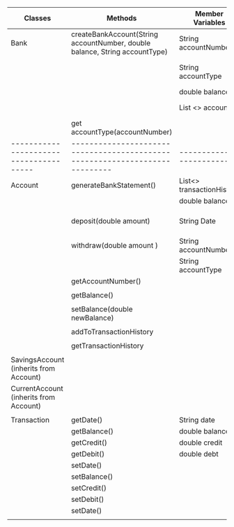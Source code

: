 

| Classes                                | Methods                                                                     | Member Variables           | Scenario                      | Results                             |
|----------------------------------------|-----------------------------------------------------------------------------|----------------------------|-------------------------------|-------------------------------------|
| Bank                                   | createBankAccount(String accountNumber, double balance, String accountType) | String accountNumber       | 1 create a current account    | bankAccount of type current created |
|                                        |                                                                             | String accountType         | 2 create a savings account    | bankAccount of type savings created |
|                                        |                                                                             | double balance             |                               |                                     |
|                                        |                                                                             | List <> accounts           |                               | update accounts List                |
|                                        | get accountType(accountNumber)                                              |                            |                               |                                     |
| -------------------------------------- | --------------------------------------------------------------------------- | -------------------------- | ----------------------------- | ----------------------------------- |
| Account                                | generateBankStatement()                                                     | List<> transactionHistory  | 3. create a bankStatement     | return bankStatement                |
|                                        |                                                                             | double balance             |                               |                                     |
|                                        | deposit(double amount)                                                      | String Date                | 4. deposit and withdraw funds | update transactionHistory           |
|                                        | withdraw(double amount )                                                    | String accountNumber       |                               | output success message              |
|                                        |                                                                             | String accountType         |                               | return true (if succeeded)          |
|                                        | getAccountNumber()                                                          |                            |                               |                                     |
|                                        |                                                                             |                            |                               |                                     |
|                                        | getBalance()                                                                |                            |                               |                                     |
|                                        |                                                                             |                            |                               |                                     |
|                                        | setBalance(double newBalance)                                               |                            |                               |                                     |
|                                        |                                                                             |                            |                               |                                     |
|                                        | addToTransactionHistory                                                     |                            |                               |                                     |
|                                        |                                                                             |                            |                               |                                     |
|                                        | getTransactionHistory                                                       |                            |                               |                                     |
|                                        |                                                                             |                            |                               |                                     |
| SavingsAccount (inherits from Account) |                                                                             |                            |                               |                                     |
| CurrentAccount (inherits from Account) |                                                                             |                            |                               |                                     |
|                                        |                                                                             |                            |                               |                                     |
| Transaction                            | getDate()                                                                   | String date                |                               |                                     |
|                                        | getBalance()                                                                | double balance             |                               |                                     |
|                                        | getCredit()                                                                 | double credit              |                               |                                     |
|                                        | getDebit()                                                                  | double debt                |                               |                                     |
|                                        | setDate()                                                                   |                            |                               |                                     |
|                                        | setBalance()                                                                |                            |                               |                                     |
|                                        | setCredit()                                                                 |                            |                               |                                     |
|                                        | setDebit()                                                                  |                            |                               |                                     |
|                                        | setDate()                                                                   |                            |                               |                                     |
|                                        |                                                                             |                            |                               |                                     |

